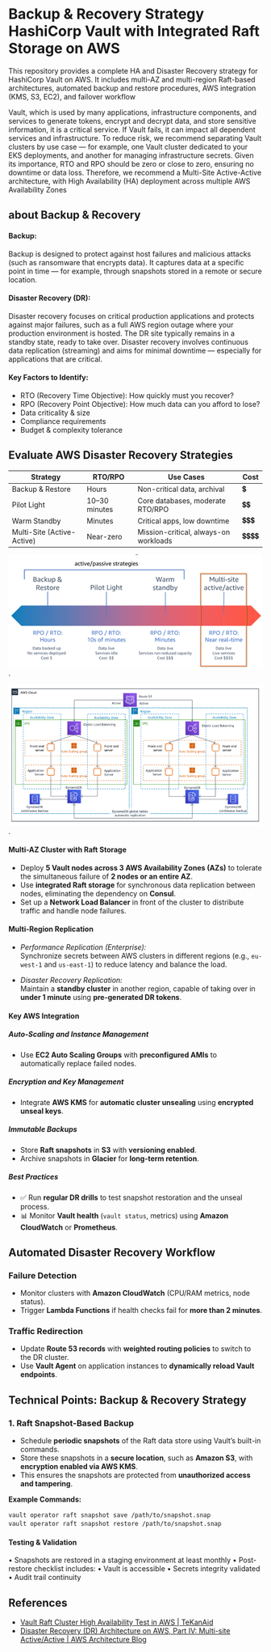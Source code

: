 # Backup & Recovery Strategy HashiCorp Vault with Integrated Raft Storage on AWS

This repository provides a complete HA and Disaster Recovery strategy for HashiCorp Vault on AWS. It includes multi-AZ and multi-region Raft-based architectures, automated backup and restore procedures, AWS integration (KMS, S3, EC2), and failover workflow

Vault, which is used by many applications, infrastructure components, and services to generate tokens, encrypt and decrypt data, and store sensitive information, it is a critical service. If Vault fails, it can impact all dependent services and infrastructure.
To reduce risk, we recommend separating Vault clusters by use case — for example, one Vault cluster dedicated to your EKS deployments, and another for managing infrastructure secrets.
Given its importance, RTO and RPO should be zero or close to zero, ensuring no downtime or data loss. Therefore, we recommend a Multi-Site Active-Active architecture, with High Availability (HA) deployment across multiple AWS Availability Zones


## about Backup & Recovery 

#### Backup:
Backup is designed to protect against host failures and malicious attacks (such as ransomware that encrypts data). It captures data at a specific point in time — for example, through snapshots stored in a remote or secure location.
#### Disaster Recovery (DR):
Disaster recovery focuses on critical production applications and protects against major failures, such as a full AWS region outage where your production environment is hosted. The DR site typically remains in a standby state, ready to take over.
Disaster recovery involves continuous data replication (streaming) and aims for minimal downtime — especially for applications that are critical.

#### Key Factors to Identify:
-	RTO (Recovery Time Objective): How quickly must you recover?
-	RPO (Recovery Point Objective): How much data can you afford to lose?
-	Data criticality & size
-	Compliance requirements
-	Budget & complexity tolerance


## Evaluate AWS Disaster Recovery Strategies

| **Strategy**                 | **RTO/RPO**     | **Use Cases**                             | **Cost**   |
|-----------------------------|-----------------|-------------------------------------------|------------|
| Backup & Restore            | Hours           | Non-critical data, archival               | 💲         |
| Pilot Light                 | 10–30 minutes   | Core databases, moderate RTO/RPO          | 💲💲        |
| Warm Standby                | Minutes         | Critical apps, low downtime               | 💲💲💲       |
| Multi-Site (Active-Active)  | Near-zero       | Mission-critical, always-on workloads     | 💲💲💲💲      |


![alt text for screen readers](photo-1.png "Text to show on mouseover").


![alt text for screen readers](photo-2.png "Text to show on mouseover").



#### Multi-AZ Cluster with Raft Storage

- Deploy **5 Vault nodes across 3 AWS Availability Zones (AZs)** to tolerate the simultaneous failure of **2 nodes or an entire AZ**.
- Use **integrated Raft storage** for synchronous data replication between nodes, eliminating the dependency on **Consul**.
- Set up a **Network Load Balancer** in front of the cluster to distribute traffic and handle node failures.

#### Multi-Region Replication

- *Performance Replication (Enterprise):*  
  Synchronize secrets between AWS clusters in different regions (e.g., `eu-west-1` and `us-east-1`) to reduce latency and balance the load.

- *Disaster Recovery Replication:*  
  Maintain a **standby cluster** in another region, capable of taking over in **under 1 minute** using **pre-generated DR tokens**.




#### Key AWS Integration

##### Auto-Scaling and Instance Management
- Use **EC2 Auto Scaling Groups** with **preconfigured AMIs** to automatically replace failed nodes.

##### Encryption and Key Management
- Integrate **AWS KMS** for **automatic cluster unsealing** using **encrypted unseal keys**.

##### Immutable Backups
- Store **Raft snapshots** in **S3** with **versioning enabled**.
- Archive snapshots in **Glacier** for **long-term retention**.

##### Best Practices
- ✅ Run **regular DR drills** to test snapshot restoration and the unseal process.
- 📊 Monitor **Vault health** (`vault status`, metrics) using **Amazon CloudWatch** or **Prometheus**.


## Automated Disaster Recovery Workflow

### Failure Detection
- Monitor clusters with **Amazon CloudWatch** (CPU/RAM metrics, node status).
- Trigger **Lambda Functions** if health checks fail for **more than 2 minutes**.

### Traffic Redirection
- Update **Route 53 records** with **weighted routing policies** to switch to the DR cluster.
- Use **Vault Agent** on application instances to **dynamically reload Vault endpoints**.


## Technical Points: Backup & Recovery Strategy

### 1. Raft Snapshot-Based Backup

- Schedule **periodic snapshots** of the Raft data store using Vault’s built-in commands.
- Store these snapshots in a **secure location**, such as **Amazon S3**, with **encryption enabled via AWS KMS**.
- This ensures the snapshots are protected from **unauthorized access and tampering**.

**Example Commands:**

```bash
vault operator raft snapshot save /path/to/snapshot.snap
vault operator raft snapshot restore /path/to/snapshot.snap
```

####  Testing & Validation
•	Snapshots are restored in a staging environment at least monthly
•	Post-restore checklist includes:
•	Vault is accessible
•	Secrets integrity validated
•	Audit trail continuity


## References

- [Vault Raft Cluster High Availability Test in AWS | TeKanAid](https://www.tekanaid.com/posts/vault-raft-cluster-high-availability-test-in-aws)
- [Disaster Recovery (DR) Architecture on AWS, Part IV: Multi-site Active/Active | AWS Architecture Blog](https://aws.amazon.com/blogs/architecture/disaster-recovery-dr-architecture-on-aws-part-iv-multi-site-activeactive/)



